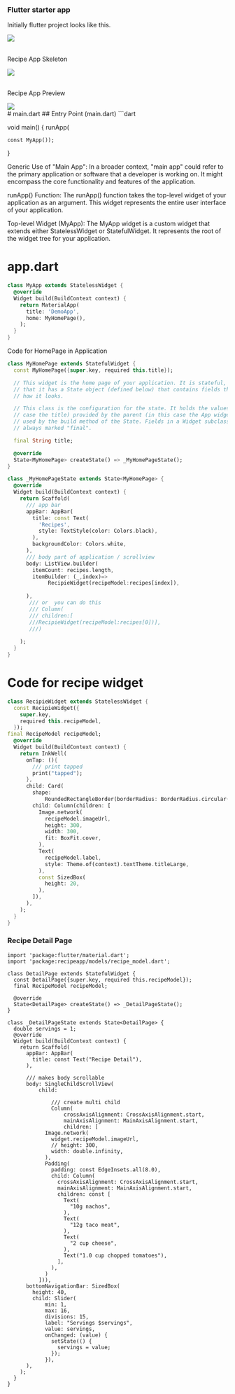 ###  Flutter starter app
Initially flutter project looks like this.
<div>

<img src="Screenshot 2023-09-08 at 08-07-35 Flutter Apprentice (First Edition) Learn to Build Cross-Platform Apps.pdf.png">
</div>
<br/>

Recipe App Skeleton
<div>

<img src="Screenshot 2023-09-08 at 16.45.46.png"></div>
<br/>
Recipe App Preview
<div>
<img src="Screenshot 2023-09-08 at 08-07-07 Flutter Apprentice (First Edition) Learn to Build Cross-Platform Apps.pdf.png"></div>
# main.dart
## Entry Point (main.dart)
```dart

void main() {
  runApp(
  
    const MyApp());
}



Generic Use of "Main App":
  In a broader context, "main app" could refer to the primary application or software that a developer is working on. It might encompass the core functionality    and features of the application.

runApp() Function:
The runApp() function takes the top-level widget of your application as an argument.
This widget represents the entire user interface of your application.


Top-level Widget (MyApp):
The MyApp widget is a custom widget that extends either StatelessWidget or StatefulWidget. It represents the root of the widget tree for your application.
# app.dart
```dart
class MyApp extends StatelessWidget {
  @override
  Widget build(BuildContext context) {
    return MaterialApp(
      title: 'DemoApp',
      home: MyHomePage(),
    );
  }
}
```
Code for HomePage in Application 
```dart
class MyHomePage extends StatefulWidget {
  const MyHomePage({super.key, required this.title});

  // This widget is the home page of your application. It is stateful, meaning
  // that it has a State object (defined below) that contains fields that affect
  // how it looks.

  // This class is the configuration for the state. It holds the values (in this
  // case the title) provided by the parent (in this case the App widget) and
  // used by the build method of the State. Fields in a Widget subclass are
  // always marked "final".

  final String title;

  @override
  State<MyHomePage> createState() => _MyHomePageState();
}

class _MyHomePageState extends State<MyHomePage> {
  @override
  Widget build(BuildContext context) {
    return Scaffold(
      /// app bar 
      appBar: AppBar(
        title: const Text(
          'Recipes',
          style: TextStyle(color: Colors.black),
        ),
        backgroundColor: Colors.white,
      ),
      /// body part of application / scrollview
      body: ListView.builder(
        itemCount: recipes.length,
        itemBuilder: (_,index)=>
             RecipieWidget(recipeModel:recipes[index]),
      
      ),
       /// or  you can do this
       /// Column(
       /// children:[
       ///RecipieWidget(recipeModel:recipes[0])],
       ///)
    
    );
  }
}

```

# Code for recipe widget 
```dart
class RecipieWidget extends StatelessWidget {
  const RecipieWidget({
    super.key,
    required this.recipeModel,
  });
final RecipeModel recipeModel;
  @override
  Widget build(BuildContext context) {
    return InkWell(
      onTap: (){
        /// print tapped
        print("tapped");
      },
      child: Card(
        shape:
            RoundedRectangleBorder(borderRadius: BorderRadius.circular(10)),
        child: Column(children: [
          Image.network(
            recipeModel.imageUrl,
            height: 300,
            width: 300,
            fit: BoxFit.cover,
          ),
          Text(
            recipeModel.label,
            style: Theme.of(context).textTheme.titleLarge,
          ),
          const SizedBox(
            height: 20,
          ),
        ]),
      ),
    );
  }
}
```



### Recipe Detail Page
```
import 'package:flutter/material.dart';
import 'package:recipeapp/models/recipe_model.dart';

class DetailPage extends StatefulWidget {
  const DetailPage({super.key, required this.recipeModel});
  final RecipeModel recipeModel;

  @override
  State<DetailPage> createState() => _DetailPageState();
}

class _DetailPageState extends State<DetailPage> {
  double servings = 1;
  @override
  Widget build(BuildContext context) {
    return Scaffold(
      appBar: AppBar(
        title: const Text("Recipe Detail"),
      ),

      /// makes body scrollable
      body: SingleChildScrollView(
          child:

              /// create multi child
              Column(
                  crossAxisAlignment: CrossAxisAlignment.start,
                  mainAxisAlignment: MainAxisAlignment.start,
                  children: [
            Image.network(
              widget.recipeModel.imageUrl,
              // height: 300,
              width: double.infinity,
            ),
            Padding(
              padding: const EdgeInsets.all(8.0),
              child: Column(
                crossAxisAlignment: CrossAxisAlignment.start,
                mainAxisAlignment: MainAxisAlignment.start,
                children: const [
                  Text(
                    "10g nachos",
                  ),
                  Text(
                    "12g taco meat",
                  ),
                  Text(
                    "2 cup cheese",
                  ),
                  Text("1.0 cup chopped tomatoes"),
                ],
              ),
            )
          ])),
      bottomNavigationBar: SizedBox(
        height: 40,
        child: Slider(
            min: 1,
            max: 16,
            divisions: 15,
            label: "Servings $servings",
            value: servings,
            onChanged: (value) {
              setState(() {
                servings = value;
              });
            }),
      ),
    );
  }
}
```
